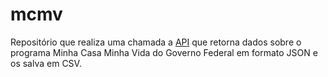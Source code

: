 # mcmv

Repositório que realiza uma chamada a [API](http://www.dados.gov.br/dataset/mpog_mcmv) que retorna dados sobre o programa Minha Casa Minha Vida do Governo Federal em formato JSON e os salva em CSV.
